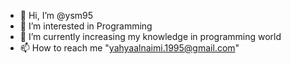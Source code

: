 - 👋 Hi, I’m @ysm95
- 👀 I’m interested in Programming
- 🌱 I’m currently increasing my knowledge in programming world
- 📫 How to reach me "yahyaalnaimi.1995@gmail.com"

<!---
ysm95/ysm95 is a ✨ special ✨ repository because its `README.md` (this file) appears on your GitHub profile.
You can click the Preview link to take a look at your changes.
--->

